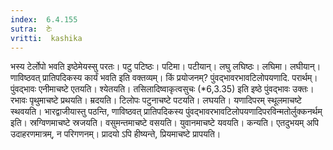 ```yaml
---
index:  6.4.155
sutra:  टेः
vritti:  kashika 
---
```


भस्य टेर्लोपो भवति इष्ठेमेयस्सु परतः। पटु पटिष्ठः। पटिमा। पटीयान्। लघु लघिष्ठः। लघिमा। लघीयान्। णाविष्ठवत् प्रातिपदिकस्य कार्यं भवति इति वक्तव्यम्। किं प्रयोजनम्? पुंवद्भावरभावटिलोपयणादि. परार्थम्। पुंवद्भावः एनीमाचष्टे एतयति। श्येतयति। तसिलादिष्वाकृत्वसुचः (*6,3.35) इति इष्ठे पुंवद्भावः उक्तः। रभावः पृथुमाचष्टे प्रथयति। म्रदयति। टिलोपः पटुनाचष्टे पटयति। लघयति। यणादिपरम् स्थूलमाचष्टे स्थवयति। भारद्वाजीयास्तु पठन्ति, णाविष्ठवत् प्रातिपदिकस्य पुंवद्भावरभावटिलोपयणादिपरविन्मतोर्लुक्कनर्थम् इति। स्रग्विणमाचष्टे स्रजयति। वसुमन्तमाचष्टे वसयति। युवानमाचष्टे यवयति। कन्यति। एतदुभयम् अपि उदाहरणमात्रम्, न परिगणनम्। प्रादयो ऽपि हीष्यन्ते, प्रियमाचष्टे प्रापयति।

